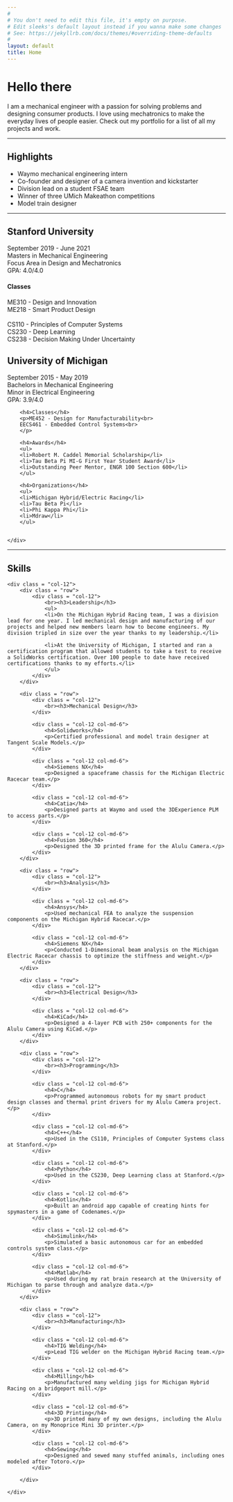 ```yaml
---
#
# You don't need to edit this file, it's empty on purpose.
# Edit sleeks's default layout instead if you wanna make some changes
# See: https://jekyllrb.com/docs/themes/#overriding-theme-defaults
#
layout: default
title: Home
---
```


# Hello there
I am a mechanical engineer with a passion for solving problems and designing consumer products. I love using mechatronics to make the everyday lives of people easier. Check out my portfolio for a list of all my projects and work.  

---

<div class = "row">
    <div class = "col-12 col-md-2">
        <h2>Highlights</h2>
    </div>
    <div class = "col-12 col-md-10">
        <ul>
        <li>Waymo mechanical engineering intern</li>
        <li>Co-founder and designer of a camera invention and kickstarter</li>
        <li>Division lead on a student FSAE team</li>
        <li>Winner of three UMich Makeathon competitions</li>
        <li>Model train designer</li>
        </ul>
    </div>
</div>

 ---

<div class="row">
    <div class = "col-12 col-md-6">
        <h2>Stanford University</h2>
        <p>September 2019 - June 2021<br>
        Masters in Mechanical Engineering<br>
        Focus Area in Design and Mechatronics<br>
        GPA: 4.0/4.0<br>
        </p>
        <h4>Classes</h4>
        <p>ME310 - Design and Innovation<br>
        ME218 - Smart Product Design<br><br>
        CS110 - Principles of Computer Systems<br>
        CS230 - Deep Learning<br>
        CS238 - Decision Making Under Uncertainty<br>
        </p>
    </div>
    <div class = "col-12 col-md-6">
        <h2>University of Michigan</h2>
        <p>September 2015 - May 2019<br>
        Bachelors in Mechanical Engineering<br>
        Minor in Electrical Engineering<br>
        GPA: 3.9/4.0<br>
        </p>

        <h4>Classes</h4>
        <p>ME452 - Design for Manufacturability<br>
        EECS461 - Embedded Control Systems<br>
        </p>
        
        <h4>Awards</h4>
        <ul>
        <li>Robert M. Caddel Memorial Scholarship</li>
        <li>Tau Beta Pi MI-G First Year Student Award</li>
        <li>Outstanding Peer Mentor, ENGR 100 Section 600</li>
        </ul>

        <h4>Organizations</h4>
        <ul>
        <li>Michigan Hybrid/Electric Racing</li>
        <li>Tau Beta Pi</li>
        <li>Phi Kappa Phi</li>
        <li>Mdraw</li>
        </ul>

        
    </div>
</div>

<!-- Education in markdown -->
<!-- ## Stanford University
September 2019 - June 2021  
Masters in Mechanical Engineering  
Focus Area in Design and Mechatronics  
GPA: 4.0/4.0  

### Classes
ME310 - Design and Innovation  
ME218 - Smart Product Design  

## University of Michigan
September 2015 - May 2019  
Bachelors in Mechanical Engineering  
Minor in Electrical Engineering  
GPA: 3.9/4.0  

### Classes
ME452 - Design for Manufacturability  
EECS461 - Embedded Control Systems  

### Organizations
Michigan Hybrid/Electric Racing  
Tau Beta Pi  
Phi Kappa Phi  
Mdraw  

### Awards
Robert M. Caddel Memorial Scholarship  
Tau Beta Pi MI-G First Year Student Award  
Outstanding Peer Mentor, ENGR 100 Section 600  
 -->

---

<div class = "row">
    <h2>Skills</h2>

    <div class = "col-12">
        <div class = "row">
            <div class = "col-12">
                <br><h3>Leadership</h3>
                <ul>
                <li>On the Michigan Hybrid Racing team, I was a division lead for one year. I led mechanical design and manufacturing of our projects and helped new members learn how to become engineers. My division tripled in size over the year thanks to my leadership.</li>
                
                <li>At the University of Michigan, I started and ran a certification program that allowed students to take a test to receive a SolidWorks certification. Over 100 people to date have received certifications thanks to my efforts.</li>
                </ul>
            </div>
        </div>

        <div class = "row">
            <div class = "col-12">
                <br><h3>Mechanical Design</h3>
            </div>

            <div class = "col-12 col-md-6">
                <h4>Solidworks</h4>
                <p>Certified professional and model train designer at Tangent Scale Models.</p>
            </div>

            <div class = "col-12 col-md-6">
                <h4>Siemens NX</h4>
                <p>Designed a spaceframe chassis for the Michigan Electric Racecar team.</p>
            </div>

            <div class = "col-12 col-md-6">
                <h4>Catia</h4>
                <p>Designed parts at Waymo and used the 3DExperience PLM to access parts.</p>
            </div>

            <div class = "col-12 col-md-6">
                <h4>Fusion 360</h4>
                <p>Designed the 3D printed frame for the Alulu Camera.</p>
            </div>
        </div>

        <div class = "row">
            <div class = "col-12">
                <br><h3>Analysis</h3>
            </div>
            
            <div class = "col-12 col-md-6">
                <h4>Ansys</h4>
                <p>Used mechanical FEA to analyze the suspension components on the Michigan Hybrid Racecar.</p>
            </div>

            <div class = "col-12 col-md-6">
                <h4>Siemens NX</h4>
                <p>Conducted 1-Dimensional beam analysis on the Michigan Electric Racecar chassis to optimize the stiffness and weight.</p>
            </div>
        </div>

        <div class = "row">
            <div class = "col-12">
                <br><h3>Electrical Design</h3>
            </div>
            
            <div class = "col-12 col-md-6">
                <h4>KiCad</h4>
                <p>Designed a 4-layer PCB with 250+ components for the Alulu Camera using KiCad.</p>
            </div>
        </div>

        <div class = "row">
            <div class = "col-12">
                <br><h3>Programming</h3>
            </div>

            <div class = "col-12 col-md-6">
                <h4>C</h4>
                <p>Programmed autonomous robots for my smart product design classes and thermal print drivers for my Alulu Camera project.</p>
            </div>

            <div class = "col-12 col-md-6">
                <h4>C++</h4>
                <p>Used in the CS110, Principles of Computer Systems class at Stanford.</p>
            </div>

            <div class = "col-12 col-md-6">
                <h4>Python</h4>
                <p>Used in the CS230, Deep Learning class at Stanford.</p>
            </div>

            <div class = "col-12 col-md-6">
                <h4>Kotlin</h4>
                <p>Built an android app capable of creating hints for spymasters in a game of Codenames.</p>
            </div>

            <div class = "col-12 col-md-6">
                <h4>Simulink</h4>
                <p>Simulated a basic autonomous car for an embedded controls system class.</p>
            </div>

            <div class = "col-12 col-md-6">
                <h4>Matlab</h4>
                <p>Used during my rat brain research at the University of Michigan to parse through and analyze data.</p>
            </div>
        </div>

        <div class = "row">
            <div class = "col-12">
                <br><h3>Manufacturing</h3>
            </div>
            
            <div class = "col-12 col-md-6">
                <h4>TIG Welding</h4>
                <p>Lead TIG welder on the Michigan Hybrid Racing team.</p>
            </div>

            <div class = "col-12 col-md-6">
                <h4>Milling</h4>
                <p>Manufactured many welding jigs for Michigan Hybrid Racing on a bridgeport mill.</p>
            </div>

            <div class = "col-12 col-md-6">
                <h4>3D Printing</h4>
                <p>3D printed many of my own designs, including the Alulu Camera, on my Monoprice Mini 3D printer.</p>
            </div>

            <div class = "col-12 col-md-6">
                <h4>Sewing</h4>
                <p>Designed and sewed many stuffed animals, including ones modeled after Totoro.</p>
            </div>

        </div>

    </div>

</div>


